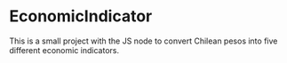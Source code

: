 # EconomicIndicator
This is a small project with the JS node to convert Chilean pesos into five different economic indicators.
